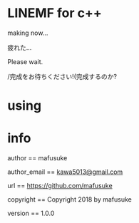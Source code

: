 # LINEMF for c++
making now...

疲れた...

Please wait.

/完成をお待ちください!(完成するのか?
# using

# info
author == mafusuke

author_email == kawa5013@gmail.com

url == https://github.com/mafusuke

copyright == Copyright 2018 by mafusuke

version == 1.0.0
